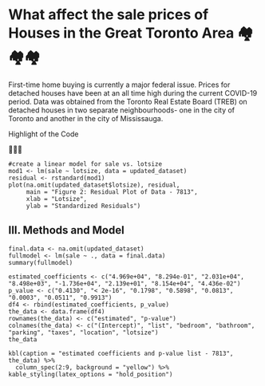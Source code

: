 # What affect the sale prices of Houses in the Great Toronto Area :houses::houses::houses:

First-time home buying is currently a major federal issue. Prices for detached houses have been at an all time high during the current COVID-19 period. Data was obtained from the Toronto Real Estate Board (TREB) on detached houses in two separate neighbourhoods- one in the city of Toronto and another in the city of Mississauga.

Highlight of the Code

:round_pushpin::round_pushpin::round_pushpin:

```{r, echo = FALSE}
#create a linear model for sale vs. lotsize
mod1 <- lm(sale ~ lotsize, data = updated_dataset)
residual <- rstandard(mod1)
plot(na.omit(updated_dataset$lotsize), residual, 
     main = "Figure 2: Residual Plot of Data - 7813",
     xlab = "Lotsize",
     ylab = "Standardized Residuals")
```


## III. Methods and Model

```{r, include=FALSE}
final.data <- na.omit(updated_dataset)
fullmodel <- lm(sale ~ ., data = final.data)
summary(fullmodel)
```



```{r, include = FALSE}
estimated_coefficients <- c("4.969e+04", "8.294e-01", "2.031e+04", "8.498e+03", "-1.736e+04", "2.139e+01", "8.154e+04", "4.436e-02")
p_value <- c("0.4130", "< 2e-16", "0.1798", "0.5898", "0.0813", "0.0003", "0.0511", "0.9913") 
df4 <- rbind(estimated_coefficients, p_value)
the_data <- data.frame(df4)
rownames(the_data) <- c("estimated", "p-value")
colnames(the_data) <- c("(Intercept)", "list", "bedroom", "bathroom", "parking", "taxes", "location", "lotsize")
the_data
```
```{r,echo = FALSE}
kbl(caption = "estimated coefficients and p-value list - 7813", the_data) %>%
  column_spec(2:9, background = "yellow") %>% kable_styling(latex_options = "hold_position")
```
